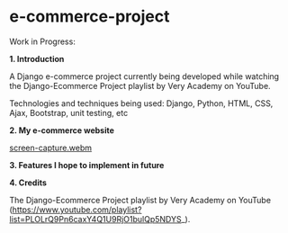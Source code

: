 # e-commerce-project

Work in Progress: 

**1. Introduction**

A Django e-commerce project currently being developed while watching the Django-Ecommerce Project playlist by Very Academy on YouTube. 

Technologies and techniques being used: Django, Python, HTML, CSS, Ajax, Bootstrap, unit testing, etc 

**2. My e-commerce website**

[screen-capture.webm](https://user-images.githubusercontent.com/108428179/222444917-e0726333-c308-4fea-a0a8-47dca715ea1c.webm)

**3. Features I hope to implement in future**

**4. Credits**

The Django-Ecommerce Project playlist by Very Academy on YouTube (https://www.youtube.com/playlist?list=PLOLrQ9Pn6caxY4Q1U9RjO1bulQp5NDYS_). 
